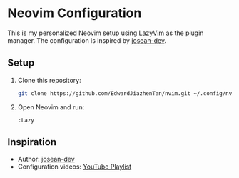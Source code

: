 # Neovim Configuration

This is my personalized Neovim setup using [LazyVim](https://github.com/LazyVim/LazyVim) as the plugin manager. The configuration is inspired by [josean-dev](https://github.com/josean-dev/dev-environment-files).

## Setup

1. Clone this repository:
   ```bash
   git clone https://github.com/EdwardJiazhenTan/nvim.git ~/.config/nvim
   ```
2. Open Neovim and run:
   ```vim
   :Lazy
   ```

## Inspiration

- Author: [josean-dev](https://github.com/josean-dev)
- Configuration videos: [YouTube Playlist](https://www.youtube.com/playlist?list=PLnu5gT9QrFg36OehOdECFvxFFeMHhb_07)
